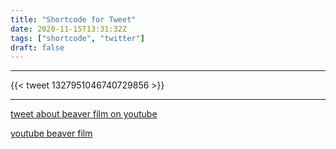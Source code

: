 ```yaml
---
title: "Shortcode for Tweet"
date: 2020-11-15T13:31:32Z
tags: ["shortcode", "twitter"]
draft: false
---
```

___
{{< tweet 1327951046740729856 >}}
___

[tweet about beaver film on youtube](https://twitter.com/BeaverTrust/status/1327951046740729856?s=20)

[youtube beaver film](https://www.youtube.com/watch?v=yK6qrCcVwac&feature=youtu.be)